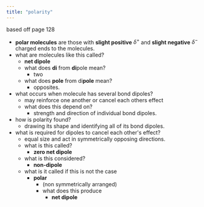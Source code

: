 ```yaml
---
title: "polarity"
---
```

based off page 128
- **polar molecules** are those with **slight positive** $\delta^+$ and **slight negative** $\delta^-$ charged ends to the molecules.
- what are molecules like this called?
	- **net dipole**
	- what does **di** from **di**pole mean?
		- two
	- what does **pole** from di**pole** mean?
		- opposites.
- what occurs when molecule has several bond dipoles?
	- may reinforce one another or cancel each others effect
	- what does this depend on?
		- strength and direction of individual bond dipoles.
- how is polarity found?
	- drawing its shape and identifying all of its bond dipoles.
- what is required for dipoles to cancel each other's effect?
	- equal size and act in symmetrically opposing directions.
	- what is this called?
		- **zero net dipole**
	- what is this considered?
		- **non-dipole**
	- what is it called if this is not the case 
		- **polar**
			- (non symmetrically arranged)
			- what does this produce
				- **net dipole**